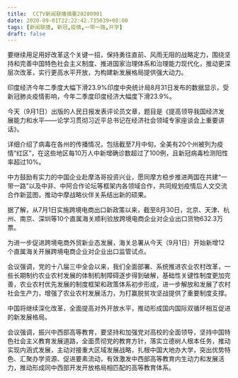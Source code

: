```yaml
---
title:  CCTV新闻联播摘要20200901
date: 2020-09-01T22:22:42.735039+08:00
tags: [新闻联播, 新冠,疫情,一带一路,开学]
draft: false
---
```


要继续用足用好改革这个关键一招，保持勇往直前、风雨无阻的战略定力，围绕坚持和完善中国特色社会主义制度、推进国家治理体系和治理能力现代化，推动更深层次改革，实行更高水平开放，为构建新发展格局提供强大动力。

印度经济今年二季度大幅下滑23.9%印度中央统计局8月31日发布的数据显示，受<span class="keywords_content">新冠</span>肺炎<span class="keywords_content">疫情</span>影响，今年二季度印度经济大幅度下滑23.9%。

今天（9月1日）出版的人民日报发表评论员文章，题目是《提高领导我国经济发展能力和水平——论学习贯彻习近平总书记在经济社会领域专家座谈会上重要讲话》。

详细介绍了病毒在各州的传播情况，包括截至7月中旬，全美有20个州被列为<span class="keywords_content">疫情</span>“红区”，在这些地区每10万人中新增确诊数超过了100例，且<span class="keywords_content">新冠</span>病毒检测阳性率超过10%。

中方鼓励有实力的中国企业赴摩洛哥投资兴业，愿同摩方稳步推进两国在共建“<span class="keywords_fund">一带一路</span>”以及中非、中阿合作论坛等框架内各领域合作，共同规划<span class="keywords_content">疫情</span>后人文交流合作新蓝图，推动中摩战略伙伴关系结出新的硕果。

据了解，从7月1日实施跨境电商出口新政策以来，截至8月30日，北京、天津、杭州、南京、深圳等10个直属海关顺利验放跨境电商企业对企业出口货物632.3万票。

为进一步促进跨境电商外贸新业态发展，海关总署从今天（9月1日）开始新增12个直属海关开展跨境电商企业对企业出口监管试点。

会议强调，党的十八届三中全会以来，我们全面部署、系统推进农业农村改革，一些长期制约农业农村发展的体制机制障碍逐步得到破解，基础性关键性制度更加完善，农业农村优先发展的制度框架和政策体系初步形成，进一步解放和发展了农村社会生产力，增强了农业农村发展活力，为打赢脱贫攻坚战提供了重要制度支撑。

中国将继续深化改革，全面提高对外开放水平，推动形成国内国际双循环相互促进的新发展格局。

会议强调，振兴中西部高等教育，要坚持和加强党对高校的全面领导，坚持中国特色社会主义教育发展道路，全面贯彻党的教育方针，落实立德树人根本任务，推动实现内涵式发展，主动对接重大区域发展战略，扎根中国大地办大学，突出优势特色、汇聚办学资源、促进要素流动，有效激发中西部高等教育内生动力和发展活力，推动形成同中西部开发开放格局相匹配的高等教育体系。
